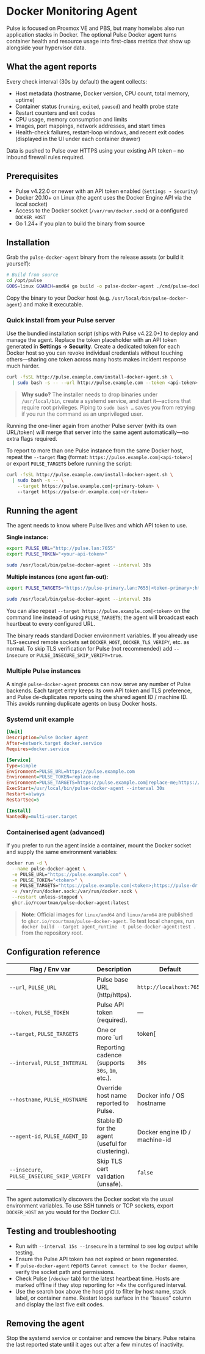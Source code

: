 # Docker Monitoring Agent

Pulse is focused on Proxmox VE and PBS, but many homelabs also run application stacks in Docker. The optional Pulse Docker agent turns container health and resource usage into first-class metrics that show up alongside your hypervisor data.

## What the agent reports

Every check interval (30s by default) the agent collects:

- Host metadata (hostname, Docker version, CPU count, total memory, uptime)
- Container status (`running`, `exited`, `paused`) and health probe state
- Restart counters and exit codes
- CPU usage, memory consumption and limits
- Images, port mappings, network addresses, and start times
- Health-check failures, restart-loop windows, and recent exit codes (displayed in the UI under each container drawer)

Data is pushed to Pulse over HTTPS using your existing API token – no inbound firewall rules required.

## Prerequisites

- Pulse v4.22.0 or newer with an API token enabled (`Settings → Security`)
- Docker 20.10+ on Linux (the agent uses the Docker Engine API via the local socket)
- Access to the Docker socket (`/var/run/docker.sock`) or a configured `DOCKER_HOST`
- Go 1.24+ if you plan to build the binary from source

## Installation

Grab the `pulse-docker-agent` binary from the release assets (or build it yourself):

```bash
# Build from source
cd /opt/pulse
GOOS=linux GOARCH=amd64 go build -o pulse-docker-agent ./cmd/pulse-docker-agent
```

Copy the binary to your Docker host (e.g. `/usr/local/bin/pulse-docker-agent`) and make it executable.

### Quick install from your Pulse server

Use the bundled installation script (ships with Pulse v4.22.0+) to deploy and manage the agent. Replace the token placeholder with an API token generated in **Settings → Security**. Create a dedicated token for each Docker host so you can revoke individual credentials without touching others—sharing one token across many hosts makes incident response much harder.

```bash
curl -fsSL http://pulse.example.com/install-docker-agent.sh \
  | sudo bash -s -- --url http://pulse.example.com --token <api-token>
```

> **Why sudo?** The installer needs to drop binaries under `/usr/local/bin`, create a systemd service, and start it—actions that require root privileges. Piping to `sudo bash …` saves you from retrying if you run the command as an unprivileged user.

Running the one-liner again from another Pulse server (with its own URL/token) will merge that server into the same agent automatically—no extra flags required.

To report to more than one Pulse instance from the same Docker host, repeat the `--target` flag (format: `https://pulse.example.com|<api-token>`) or export `PULSE_TARGETS` before running the script:

```bash
curl -fsSL http://pulse.example.com/install-docker-agent.sh \
  | sudo bash -s -- \
    --target https://pulse.example.com|<primary-token> \
    --target https://pulse-dr.example.com|<dr-token>
```

## Running the agent

The agent needs to know where Pulse lives and which API token to use.

**Single instance:**

```bash
export PULSE_URL="http://pulse.lan:7655"
export PULSE_TOKEN="<your-api-token>"

sudo /usr/local/bin/pulse-docker-agent --interval 30s
```

**Multiple instances (one agent fan-out):**

```bash
export PULSE_TARGETS="https://pulse-primary.lan:7655|<token-primary>;https://pulse-dr.lan:7655|<token-dr>"

sudo /usr/local/bin/pulse-docker-agent --interval 30s
```

You can also repeat `--target https://pulse.example.com|<token>` on the command line instead of using `PULSE_TARGETS`; the agent will broadcast each heartbeat to every configured URL.

The binary reads standard Docker environment variables. If you already use TLS-secured remote sockets set `DOCKER_HOST`, `DOCKER_TLS_VERIFY`, etc. as normal. To skip TLS verification for Pulse (not recommended) add `--insecure` or `PULSE_INSECURE_SKIP_VERIFY=true`.

### Multiple Pulse instances

A single `pulse-docker-agent` process can now serve any number of Pulse backends. Each target entry keeps its own API token and TLS preference, and Pulse de-duplicates reports using the shared agent ID / machine ID. This avoids running duplicate agents on busy Docker hosts.

### Systemd unit example

```ini
[Unit]
Description=Pulse Docker Agent
After=network.target docker.service
Requires=docker.service

[Service]
Type=simple
Environment=PULSE_URL=https://pulse.example.com
Environment=PULSE_TOKEN=replace-me
Environment=PULSE_TARGETS=https://pulse.example.com|replace-me;https://pulse-dr.example.com|replace-me-dr
ExecStart=/usr/local/bin/pulse-docker-agent --interval 30s
Restart=always
RestartSec=5

[Install]
WantedBy=multi-user.target
```

### Containerised agent (advanced)

If you prefer to run the agent inside a container, mount the Docker socket and supply the same environment variables:

```bash
docker run -d \
  --name pulse-docker-agent \
  -e PULSE_URL="https://pulse.example.com" \
  -e PULSE_TOKEN="<token>" \
  -e PULSE_TARGETS="https://pulse.example.com|<token>;https://pulse-dr.example.com|<token-dr>" \
  -v /var/run/docker.sock:/var/run/docker.sock \
  --restart unless-stopped \
  ghcr.io/rcourtman/pulse-docker-agent:latest
```

> **Note**: Official images for `linux/amd64` and `linux/arm64` are published to `ghcr.io/rcourtman/pulse-docker-agent`. To test local changes, run `docker build --target agent_runtime -t pulse-docker-agent:test .` from the repository root.

## Configuration reference

| Flag / Env var          | Description                                               | Default         |
| ----------------------- | --------------------------------------------------------- | --------------- |
| `--url`, `PULSE_URL`    | Pulse base URL (http/https).                              | `http://localhost:7655` |
| `--token`, `PULSE_TOKEN`| Pulse API token (required).                               | —               |
| `--target`, `PULSE_TARGETS` | One or more `url|token[|insecure]` entries to fan-out reports to multiple Pulse servers. Separate entries with `;` or repeat the flag. | — |
| `--interval`, `PULSE_INTERVAL` | Reporting cadence (supports `30s`, `1m`, etc.).     | `30s`           |
| `--hostname`, `PULSE_HOSTNAME` | Override host name reported to Pulse.              | Docker info / OS hostname |
| `--agent-id`, `PULSE_AGENT_ID` | Stable ID for the agent (useful for clustering).   | Docker engine ID / machine-id |
| `--insecure`, `PULSE_INSECURE_SKIP_VERIFY` | Skip TLS cert validation (unsafe).     | `false`         |

The agent automatically discovers the Docker socket via the usual environment variables. To use SSH tunnels or TCP sockets, export `DOCKER_HOST` as you would for the Docker CLI.

## Testing and troubleshooting

- Run with `--interval 15s --insecure` in a terminal to see log output while testing.
- Ensure the Pulse API token has not expired or been regenerated.
- If `pulse-docker-agent` reports `Cannot connect to the Docker daemon`, verify the socket path and permissions.
- Check Pulse (`/docker` tab) for the latest heartbeat time. Hosts are marked offline if they stop reporting for >4× the configured interval.
- Use the search box above the host grid to filter by host name, stack label, or container name. Restart loops surface in the “Issues” column and display the last five exit codes.

## Removing the agent

Stop the systemd service or container and remove the binary. Pulse retains the last reported state until it ages out after a few minutes of inactivity.
